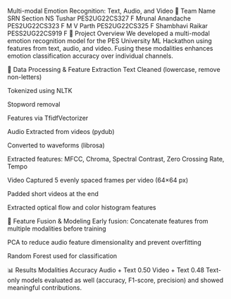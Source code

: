 Multi-modal Emotion Recognition: Text, Audio, and Video
👥 Team
Name	SRN	Section
NS Tushar	PES2UG22CS327	F
Mrunal Anandache	PES2UG22CS323	F
M V Parth	PES2UG22CS325	F
Shambhavi Raikar	PESS2UG22CS919	F
🚀 Project Overview
We developed a multi-modal emotion recognition model for the PES University ML Hackathon using features from text, audio, and video. Fusing these modalities enhances emotion classification accuracy over individual channels.

💾 Data Processing & Feature Extraction
Text
Cleaned (lowercase, remove non-letters)

Tokenized using NLTK

Stopword removal

Features via TfidfVectorizer

Audio
Extracted from videos (pydub)

Converted to waveforms (librosa)

Extracted features: MFCC, Chroma, Spectral Contrast, Zero Crossing Rate, Tempo

Video
Captured 5 evenly spaced frames per video (64×64 px)

Padded short videos at the end

Extracted optical flow and color histogram features

🔗 Feature Fusion & Modeling
Early fusion: Concatenate features from multiple modalities before training

PCA to reduce audio feature dimensionality and prevent overfitting

Random Forest used for classification

📊 Results
Modalities	Accuracy
Audio + Text	0.50
Video + Text	0.48
Text-only models evaluated as well (accuracy, F1-score, precision) and showed meaningful contributions.
